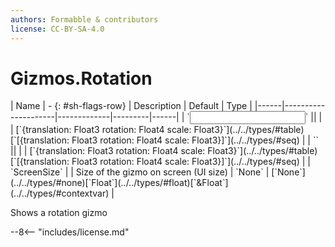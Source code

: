```yaml
---
authors: Formabble & contributors
license: CC-BY-SA-4.0
---
```



# Gizmos.Rotation

<div class="sh-parameters" markdown="1">
| Name | - {: #sh-flags-row} | Description | Default | Type |
|------|---------------------|-------------|---------|------|
| `<input>` || | | [`{translation: Float3 rotation: Float4 scale: Float3}`](../../types/#table)[`[{translation: Float3 rotation: Float4 scale: Float3}]`](../../types/#seq) |
| `<output>` || | | [`{translation: Float3 rotation: Float4 scale: Float3}`](../../types/#table)[`[{translation: Float3 rotation: Float4 scale: Float3}]`](../../types/#seq) |
| `ScreenSize` |  | Size of the gizmo on screen (UI size) | `None` | [`None`](../../types/#none)[`Float`](../../types/#float)[`&Float`](../../types/#contextvar) |

</div>

Shows a rotation gizmo

--8<-- "includes/license.md"

